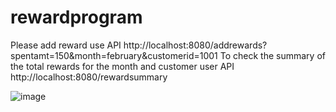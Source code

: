 # rewardprogram

Please add reward use API 
http://localhost:8080/addrewards?spentamt=150&month=february&customerid=1001
To check the summary of the total rewards for the month and customer user 
API http://localhost:8080/rewardsummary

![image](https://github.com/rnaathan/rewardprogram/assets/28769959/66b57e8d-ad9e-45d3-a50c-fc7c080ba50c)
